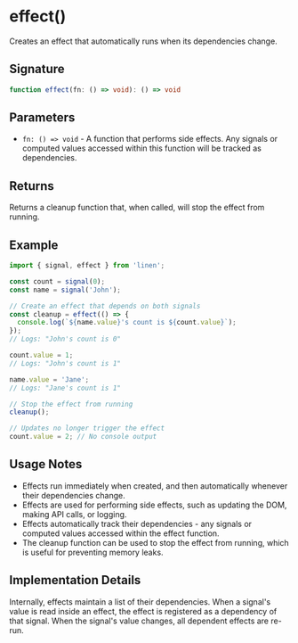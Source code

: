 # effect()

Creates an effect that automatically runs when its dependencies change.

## Signature

```typescript
function effect(fn: () => void): () => void
```

## Parameters

- `fn: () => void` - A function that performs side effects. Any signals or computed values accessed within this function will be tracked as dependencies.

## Returns

Returns a cleanup function that, when called, will stop the effect from running.

## Example

```typescript
import { signal, effect } from 'linen';

const count = signal(0);
const name = signal('John');

// Create an effect that depends on both signals
const cleanup = effect(() => {
  console.log(`${name.value}'s count is ${count.value}`);
});
// Logs: "John's count is 0"

count.value = 1;
// Logs: "John's count is 1"

name.value = 'Jane';
// Logs: "Jane's count is 1"

// Stop the effect from running
cleanup();

// Updates no longer trigger the effect
count.value = 2; // No console output
```

## Usage Notes

- Effects run immediately when created, and then automatically whenever their dependencies change.
- Effects are used for performing side effects, such as updating the DOM, making API calls, or logging.
- Effects automatically track their dependencies - any signals or computed values accessed within the effect function.
- The cleanup function can be used to stop the effect from running, which is useful for preventing memory leaks.

## Implementation Details

Internally, effects maintain a list of their dependencies. When a signal's value is read inside an effect, the effect is registered as a dependency of that signal. When the signal's value changes, all dependent effects are re-run.